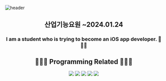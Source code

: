 ![header](https://capsule-render.vercel.app/api?type=waving&color=auto&height=300&section=header&text=Junsoo%20Kim&fontSize=90&animation=scaleIn)

<h2 align="center">산업기능요원 ~2024.01.24 </h2>

<h3 align="center">I am a student who is trying to become an iOS app developer. 🍎🍎🍎 </h3>

<h2 align="center">🧑🏻‍💻 Programming Related 🧑🏻‍💻 </h3>
<p align="center">
<a href="https://developer.apple.com/kr/swift/"><img src="https://img.shields.io/badge/Swfit-FA7343?style=flat-square&logo=Swift&logoColor=white"/></a>
<a href="https://www.apple.com/kr/ios/ios-15/"><img src="https://img.shields.io/badge/iOS-000000?style=flat-square&logo=Apple&logoColor=white"/></a>
<a href="https://developer.apple.com/kr/xcode/"><img src="https://img.shields.io/badge/Xcode-147EFB?style=flat-square&logo=Xcode&logoColor=white"/></a>
<a href="https://blog.naver.com/rlawnstn01023"><img src="https://img.shields.io/badge/Blog-03C75A?style=flat-square&logo=Naver&logoColor=white&link="/></a>
<a href="https://velog.io/@rlawnstn01023"><img src="https://img.shields.io/badge/Velog-20C997?style=flat-square&logo=Velog&logoColor=white&link="/></a>


</p>
